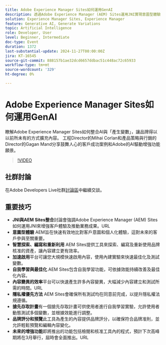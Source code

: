 ```yaml
---
title: Adobe Experience Manager Sites如何運用GenAI
description: 透過Adobe Experience Manager (AEM) Sites運用JNI實現意圖型體驗、智慧內容探索、快速啟動、自我學習最佳化和隱私權優先測試，以及即將推出的動態實驗和品牌評分功能，以增強客戶體驗並推動業務成果。
solution: Experience Manager Sites, Experience Manager
feature: Generative AI, Generate Variations
topic: Artificial Intelligence
role: Developer, User
level: Beginner, Intermediate
doc-type: Event
duration: 1372
last-substantial-update: 2024-11-27T00:00:00Z
jira: KT-16545
source-git-commit: 888157b1ae32dcd6657ddbac51c448ac72c65933
workflow-type: tm+mt
source-wordcount: '329'
ht-degree: 0%

---
```



# Adobe Experience Manager Sites如何運用GenAI

瞭解Adobe Experience Manager Sites如何整合AI與「產生變數」，讓品牌得以以前所未有的方式擴充內容。 工程Director的Mihai Corlan和產品策略與行銷的Director的Gagan Mand分享鼓舞人心的客戶成功案例和Adobe的AI驅動增強功能願景。

>[!VIDEO](https://video.tv.adobe.com/v/3439637/?learn=on&enablevpops)

## 社群討論

在Adobe Developers Live社群[討論區](https://adobe.ly/40y5tUG)中繼續交談。

## 重要技巧

* **JNI與AEM Sites整合**&#x200B;討論會強調Adobe Experience Manager (AEM) Sites如何運用JNI來增強客戶體驗及推動業務成果。&#x200B;URL
* **意圖型體驗** AEM旨在快速有效地比對客戶意圖和個人化體驗，這對未來的客戶參與至關重要。
* **智慧探索、編寫和重新利用** AEM Sites提供工具來探索、編寫及重新使用品牌核准的資產，讓內容建立更有效率。
* **加速啟用**&#x200B;平台可讓您大規模快速啟用內容，使用內建實驗來快速最佳化及測試變數。
* **自我學習與最佳化** AEM Sites包含自我學習功能，可依據效能持續改善及最佳化內容。
* **內容變異的效率**&#x200B;平台可以快速產生許多內容變異，大幅減少內容建立和測試所需的時間。&#x200B;URL
* **隱私權優先方法** AEM Sites會確保所有測試均在同意前完成，以提升隱私權法規遵循。
* **搶先存取計畫**&#x200B;有一個搶先存取計畫可供使用者進行自我學習實驗，允許使用者動態測試多個變數，並根據效能進行調整。
* **品牌評分和預覽**&#x200B;此工具為產生的內容提供品牌評分，以確保符合品牌准則，並允許輕鬆預覽和編輯內容變化。
* **未來的增強功能**&#x200B;即將推出的功能包括檢閱和核准工具內的程式，預計下次高峰期將在3月舉行，屆時會全面推出。&#x200B;URL

